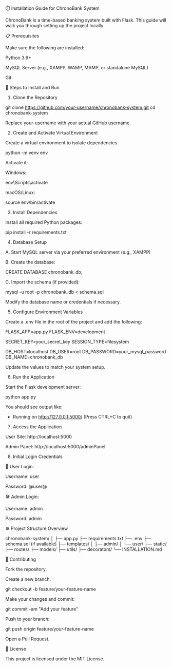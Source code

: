 ⏱️ Installation Guide for ChronoBank System

ChronoBank is a time-based banking system built with Flask. This guide will walk you through setting up the project locally.

📋 Prerequisites

Make sure the following are installed:

Python 3.9+

MySQL Server (e.g., XAMPP, WAMP, MAMP, or standalone MySQL)

Git

🧽 Steps to Install and Run

1. Clone the Repository

git clone https://github.com/your-username/chronobank-system.git
cd chronobank-system

Replace your-username with your actual GitHub username.

2. Create and Activate Virtual Environment

Create a virtual environment to isolate dependencies.

python -m venv env

Activate it:

Windows:

env\Scripts\activate

macOS/Linux:

source env/bin/activate

3. Install Dependencies

Install all required Python packages:

pip install -r requirements.txt

4. Database Setup

A. Start MySQL server via your preferred environment (e.g., XAMPP)

B. Create the database:

CREATE DATABASE chronobank_db;

C. Import the schema (if provided):

mysql -u root -p chronobank_db < schema.sql

Modify the database name or credentials if necessary.

5. Configure Environment Variables

Create a .env file in the root of the project and add the following:

FLASK_APP=app.py
FLASK_ENV=development

SECRET_KEY=your_secret_key
SESSION_TYPE=filesystem

DB_HOST=localhost
DB_USER=root
DB_PASSWORD=your_mysql_password
DB_NAME=chronobank_db

Update the values to match your system setup.

6. Run the Application

Start the Flask development server:

python app.py

You should see output like:

 * Running on http://127.0.0.1:5000/ (Press CTRL+C to quit)

7. Access the Application

User Site: http://localhost:5000

Admin Panel: http://localhost:5000/adminPanel

8. Initial Login Credentials

👤 User Login:

Username: user

Password: @user@

🛠️ Admin Login:

Username: admin

Password: admin

⚙️ Project Structure Overview

chronobank-system/
│
├— app.py
├— requirements.txt
├— .env
├— schema.sql (if available)
├— templates/
│   ├— admin/
│   └— user/
├— static/
├— routes/
├— models/
├— utils/
├— decorators/
└— INSTALLATION.md

🤝 Contributing

Fork the repository.

Create a new branch:

git checkout -b feature/your-feature-name

Make your changes and commit:

git commit -am "Add your feature"

Push to your branch:

git push origin feature/your-feature-name

Open a Pull Request.

📄 License

This project is licensed under the MIT License.

